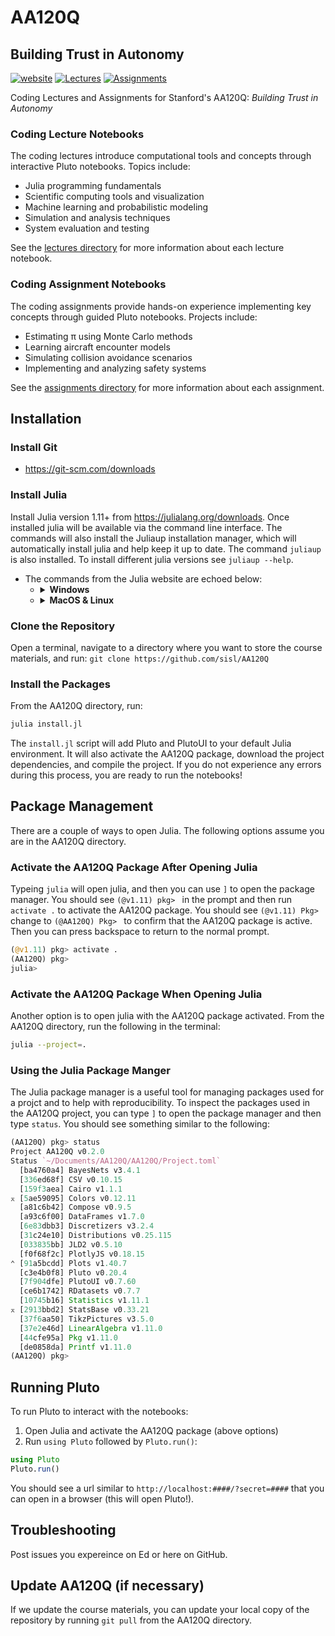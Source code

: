 # AA120Q
## Building Trust in Autonomy
[![website](https://img.shields.io/badge/website-Stanford-b31b1b.svg)](https://aa120q.stanford.edu/)
[![Lectures](https://img.shields.io/badge/coding_lectures-Pluto-175E54.svg)](https://github.com/sisl/AA120Q/tree/main/lectures)
[![Assignments](https://img.shields.io/badge/coding_assignments-Pluto-175E54.svg)](https://github.com/sisl/AA120Q/tree/main/assignments)

Coding Lectures and Assignments for Stanford's AA120Q: *Building Trust in Autonomy*

### Coding Lecture Notebooks
The coding lectures introduce computational tools and concepts through interactive Pluto notebooks. Topics include:
- Julia programming fundamentals 
- Scientific computing tools and visualization
- Machine learning and probabilistic modeling
- Simulation and analysis techniques
- System evaluation and testing

See the [lectures directory](lectures/) for more information about each lecture notebook.

### Coding Assignment Notebooks
The coding assignments provide hands-on experience implementing key concepts through guided Pluto notebooks. Projects include:
- Estimating π using Monte Carlo methods
- Learning aircraft encounter models
- Simulating collision avoidance scenarios  
- Implementing and analyzing safety systems

See the [assignments directory](assignments/) for more information about each assignment.


## Installation
### Install Git
- https://git-scm.com/downloads

### Install Julia
Install Julia version 1.11+ from https://julialang.org/downloads. Once installed julia will be available via the command line interface. The commands will also install the Juliaup installation manager, which will automatically install julia and help keep it up to date. The command `juliaup` is also installed. To install different julia versions see `juliaup --help`.
   - The commands from the Julia website are echoed below:
     - <details><summary><b>Windows</b></summary><p>
        Open the command prompt and run the following:

           winget install julia -s msstore
        </p></details>
     - <details><summary><b>MacOS & Linux</b></summary><p>
        Open a terminal and run the following:

           curl -fsSL https://install.julialang.org | sh
        </p></details>

### Clone the Repository
Open a terminal, navigate to a directory where you want to store the course materials, and run:
    ```
    git clone https://github.com/sisl/AA120Q
    ```

### Install the Packages
From the AA120Q directory, run:
```bash
julia install.jl
```
The `install.jl` script will add Pluto and PlutoUI to your default Julia environment. It will also activate the AA120Q package, download the project dependencies, and compile the project. If you do not experience any errors during this process, you are ready to run the notebooks!

## Package Management
There are a couple of ways to open Julia. The following options assume you are in the AA120Q directory.

### Activate the AA120Q Package After Opening Julia
Typeing `julia` will open julia, and then you can use `]` to open the package manager. You should see `(@v1.11) pkg> ` in the prompt and then run `activate .` to activate the AA120Q package. You should see `(@v1.11) Pkg> ` change to `(@AA120Q) Pkg> ` to confirm that the AA120Q package is active. Then you can press backspace to return to the normal prompt.
```julia
(@v1.11) pkg> activate .
(AA120Q) pkg>
julia>
```
      
### Activate the AA120Q Package When Opening Julia
Another option is to open julia with the AA120Q package activated. From the AA120Q directory, run the following in the terminal:
```bash
julia --project=.
```

### Using the Julia Package Manger
The Julia package manager is a useful tool for managing packages used for a projct and to help with reproducibility. To inspect the packages used in the AA120Q project, you can type `]` to open the package manager and then type `status`. You should see something similar to the following:
```julia
(AA120Q) pkg> status
Project AA120Q v0.2.0
Status `~/Documents/AA120Q/AA120Q/Project.toml`
  [ba4760a4] BayesNets v3.4.1
  [336ed68f] CSV v0.10.15
  [159f3aea] Cairo v1.1.1
⌅ [5ae59095] Colors v0.12.11
  [a81c6b42] Compose v0.9.5
  [a93c6f00] DataFrames v1.7.0
  [6e83dbb3] Discretizers v3.2.4
  [31c24e10] Distributions v0.25.115
  [033835bb] JLD2 v0.5.10
  [f0f68f2c] PlotlyJS v0.18.15
⌃ [91a5bcdd] Plots v1.40.7
  [c3e4b0f8] Pluto v0.20.4
  [7f904dfe] PlutoUI v0.7.60
  [ce6b1742] RDatasets v0.7.7
  [10745b16] Statistics v1.11.1
⌅ [2913bbd2] StatsBase v0.33.21
  [37f6aa50] TikzPictures v3.5.0
  [37e2e46d] LinearAlgebra v1.11.0
  [44cfe95a] Pkg v1.11.0
  [de0858da] Printf v1.11.0
(AA120Q) pkg>
```

## Running Pluto

To run Pluto to interact with the notebooks:
1. Open Julia and activate the AA120Q package (above options)
2. Run `using Pluto` followed by `Pluto.run()`:
```julia
using Pluto
Pluto.run()
```
You should see a url similar to `http://localhost:####/?secret=####` that you can open in a browser (this will open Pluto!).


## Troubleshooting
Post issues you expereince on Ed or here on GitHub.

## Update AA120Q (if necessary)
If we update the course materials, you can update your local copy of the repository by running `git pull` from the AA120Q directory.
